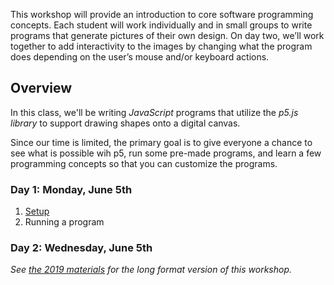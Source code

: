 This workshop will provide an introduction to core software programming concepts. Each student will work individually and in small groups to write programs that generate pictures of their own design. On day two, we’ll work together to add interactivity to the images by changing what the program does depending on the user’s mouse and/or keyboard actions. 

## Overview
In this class, we'll be writing *JavaScript* programs that utilize the *p5.js library* to support drawing shapes onto a digital canvas.

Since our time is limited, the primary goal is to give everyone a chance to see what is possible wih p5, run some pre-made programs, and learn a few programming concepts so that you can customize the programs.

### Day 1: Monday, June 5th

1. [Setup](topics/Setup.md)
2. Running a program

### Day 2: Wednesday, June 5th



*See [the 2019 materials](2019/README.md) for the long format version of this workshop.*
